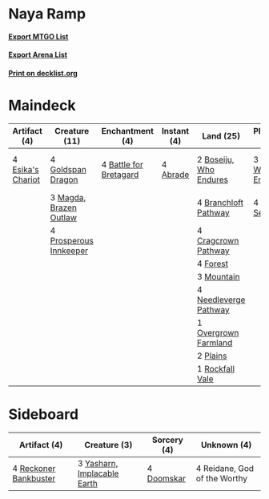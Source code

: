 # Naya Ramp

#### [Export MTGO List](../collection/Naya%20Ramp/Naya%20Ramp.txt)
#### [Export Arena List](../collection/Naya%20Ramp/Naya%20Ramp_arena.txt)
#### [Print on decklist.org](http://decklist.org/?deckmain=4%09Abrade%0A4%09Battle%20for%20Bretagard%0A2%09Boseiju,%20Who%20Endures%0A4%09Branchloft%20Pathway%0A4%09Cragcrown%20Pathway%0A4%09Esika's%20Chariot%0A4%09Fable%20of%20the%20Mirror-Breaker%0A4%09Forest%0A4%09Goldspan%20Dragon%0A3%09Magda,%20Brazen%20Outlaw%0A3%09Mountain%0A4%09Needleverge%20Pathway%0A1%09Overgrown%20Farmland%0A2%09Plains%0A4%09Prosperous%20Innkeeper%0A1%09Rockfall%20Vale%0A1%09Storm%20the%20Festival%0A3%09The%20Wandering%20Emperor%0A4%09Wrenn%20and%20Seven&deckside=4%09Doomskar%0A4%09Reckoner%20Bankbuster%0A4%09Reidane,%20God%20of%20the%20Worthy%0A3%09Yasharn,%20Implacable%20Earth)
# Maindeck

|                                        Artifact (4)                                        |                                          Creature (11)                                          |                                         Enchantment (4)                                         |                                    Instant (4)                                    |                                            Land (25)                                            |                                         Planeswalker (7)                                         |                                          Sorcery (1)                                          |         Unknown (4)         |
|--------------------------------------------------------------------------------------------|-------------------------------------------------------------------------------------------------|-------------------------------------------------------------------------------------------------|-----------------------------------------------------------------------------------|-------------------------------------------------------------------------------------------------|--------------------------------------------------------------------------------------------------|-----------------------------------------------------------------------------------------------|-----------------------------|
|4 [Esika's Chariot](http://gatherer.wizards.com/Pages/Card/Details.aspx?multiverseid=503783)|4 [Goldspan Dragon](http://gatherer.wizards.com/Pages/Card/Details.aspx?multiverseid=503751)     |4 [Battle for Bretagard](http://gatherer.wizards.com/Pages/Card/Details.aspx?multiverseid=503819)|4 [Abrade](http://gatherer.wizards.com/Pages/Card/Details.aspx?multiverseid=430772)|2 [Boseiju, Who Endures](http://gatherer.wizards.com/Pages/Card/Details.aspx?multiverseid=548579)|3 [The Wandering Emperor](http://gatherer.wizards.com/Pages/Card/Details.aspx?multiverseid=548337)|1 [Storm the Festival](http://gatherer.wizards.com/Pages/Card/Details.aspx?multiverseid=534989)|4 Fable of the Mirror-Breaker|
|                                                                                            |3 [Magda, Brazen Outlaw](http://gatherer.wizards.com/Pages/Card/Details.aspx?multiverseid=503754)|                                                                                                 |                                                                                   |4 [Branchloft Pathway](http://gatherer.wizards.com/Pages/Card/Details.aspx?multiverseid=491909)  |4 [Wrenn and Seven](http://gatherer.wizards.com/Pages/Card/Details.aspx?multiverseid=534999)      |                                                                                               |                             |
|                                                                                            |4 [Prosperous Innkeeper](http://gatherer.wizards.com/Pages/Card/Details.aspx?multiverseid=527487)|                                                                                                 |                                                                                   |4 [Cragcrown Pathway](http://gatherer.wizards.com/Pages/Card/Details.aspx?multiverseid=491915)   |                                                                                                  |                                                                                               |                             |
|                                                                                            |                                                                                                 |                                                                                                 |                                                                                   |4 [Forest](http://gatherer.wizards.com/Pages/Card/Details.aspx?multiverseid=439860)              |                                                                                                  |                                                                                               |                             |
|                                                                                            |                                                                                                 |                                                                                                 |                                                                                   |3 [Mountain](http://gatherer.wizards.com/Pages/Card/Details.aspx?multiverseid=439859)            |                                                                                                  |                                                                                               |                             |
|                                                                                            |                                                                                                 |                                                                                                 |                                                                                   |4 [Needleverge Pathway](http://gatherer.wizards.com/Pages/Card/Details.aspx?multiverseid=491918) |                                                                                                  |                                                                                               |                             |
|                                                                                            |                                                                                                 |                                                                                                 |                                                                                   |1 [Overgrown Farmland](http://gatherer.wizards.com/Pages/Card/Details.aspx?multiverseid=535064)  |                                                                                                  |                                                                                               |                             |
|                                                                                            |                                                                                                 |                                                                                                 |                                                                                   |2 [Plains](http://gatherer.wizards.com/Pages/Card/Details.aspx?multiverseid=439856)              |                                                                                                  |                                                                                               |                             |
|                                                                                            |                                                                                                 |                                                                                                 |                                                                                   |1 [Rockfall Vale](http://gatherer.wizards.com/Pages/Card/Details.aspx?multiverseid=535065)       |                                                                                                  |                                                                                               |                             |


# Sideboard

|                                          Artifact (4)                                          |                                             Creature (3)                                             |                                     Sorcery (4)                                     |        Unknown (4)         |
|------------------------------------------------------------------------------------------------|------------------------------------------------------------------------------------------------------|-------------------------------------------------------------------------------------|----------------------------|
|4 [Reckoner Bankbuster](http://gatherer.wizards.com/Pages/Card/Details.aspx?multiverseid=548568)|3 [Yasharn, Implacable Earth](http://gatherer.wizards.com/Pages/Card/Details.aspx?multiverseid=491891)|4 [Doomskar](http://gatherer.wizards.com/Pages/Card/Details.aspx?multiverseid=503613)|4 Reidane, God of the Worthy|

